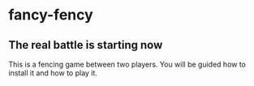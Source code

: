 
# fancy-fency

## The real battle is starting now

<p> This is a fencing game between two players. You will be guided how to install it and how to play it. </p>